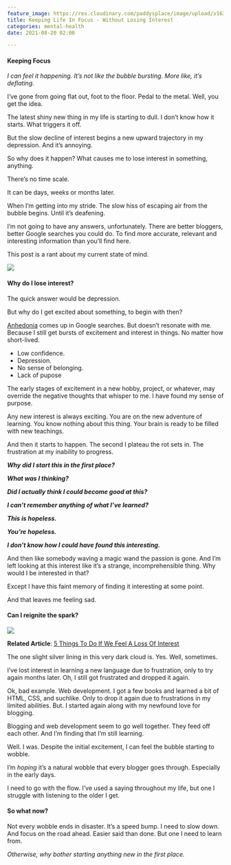 ```yaml
---
feature_image: https://res.cloudinary.com/paddysplace/image/upload/v1630330329/banners/keeping_life_in_focus_fhund5.png
title: Keeping Life In Focus - Without Losing Interest
categories: mental-health
date: 2021-08-20 02:00

---
```

#### Keeping Focus

_I can feel it happening. It’s not like the bubble bursting. More like, it’s deflating._

I’ve gone from going flat out, foot to the floor. Pedal to the metal. Well, you get the idea.

The latest shiny new thing in my life is starting to dull. I don’t know how it starts. What triggers it off.

But the slow decline of interest begins a new upward trajectory in my depression. And it’s annoying.

So why does it happen? What causes me to lose interest in something, anything.

There’s no time scale.

It can be days, weeks or months later.

When I’m getting into my stride. The slow hiss of escaping air from the bubble begins. Until it’s deafening.

I’m not going to have any answers, unfortunately. There are better bloggers, better Google searches you could do. To find more accurate, relevant and interesting information than you’ll find here.

This post is a rant about my current state of mind.

![](https://res.cloudinary.com/paddysplace/image/upload/v1629564204/alex-iby-uf12t-rLl2Q-unsplash_exsh77.jpg)

#### Why do I lose interest?

The quick answer would be depression.

But why do I get excited about something, to begin with then?

[Anhedonia](https://en.m.wikipedia.org/wiki/Anhedonia) comes up in Google searches. But doesn’t resonate with me. Because I still get bursts of excitement and interest in things. No matter how short-lived.

* Low confidence.
* Depression.
* No sense of belonging.
* Lack of pupose

The early stages of excitement in a new hobby, project, or whatever, may override the negative thoughts that whisper to me. I have found my sense of purpose.

Any new interest is always exciting. You are on the new adventure of learning. You know nothing about this thing. Your brain is ready to be filled with new teachings.

And then it starts to happen. The second I plateau the rot sets in. The frustration at my inability to progress.

**_Why did I start this in the first place?_**

**_What was I thinking?_**

**_Did I actually think I could become good at this?_**

**_I can’t remember anything of what I’ve learned?_**

**_This is hopeless._**

**_You’re hopeless._**

**_I don’t know how I could have found this interesting._**

And then like somebody waving a magic wand the passion is gone. And I’m left looking at this interest like it’s a strange, incomprehensible thing. Why would I be interested in that?

Except I have this faint memory of finding it interesting at some point.

And that leaves me feeling sad.

#### **Can I reignite the spark?**

![](https://res.cloudinary.com/paddysplace/image/upload/v1629565021/things-to-do-if-you-feel-a-loss-of-interest-5093337_wlpvxe.png)

**Related Article**: [5 Things To Do If We Feel A Loss Of Interest](https://www.google.com/url?sa=t&source=web&rct=j&url=https://www.verywellmind.com/things-to-do-if-you-feel-a-loss-of-interest-5093337&ved=2ahUKEwjMpc2X2b_yAhXxRUEAHVsYCF0QFnoECAMQAQ&usg=AOvVaw3PF0UuDXSbe2yV_R51Z7p4)

The one slight silver lining in this very dark cloud is. Yes. Well, sometimes.

I’ve lost interest in learning a new language due to frustration, only to try again months later. Oh, I still got frustrated and dropped it again.

Ok, bad example. Web development. I got a few books and learned a bit of HTML, CSS, and suchlike. Only to drop it again due to frustrations in my limited abilities. But. I started again along with my newfound love for blogging.

Blogging and web development seem to go well together. They feed off each other. And I’m finding that I’m still learning.

Well. I was. Despite the initial excitement, I can feel the bubble starting to wobble.

I’m _hoping_ it’s a natural wobble that every blogger goes through. Especially in the early days.

I need to go with the flow. I’ve used a saying throughout my life, but one I struggle with listening to the older I get.

#### So what now?

Not every wobble ends in disaster. It’s a speed bump. I need to slow down. And focus on the road ahead. Easier said than done. But one I need to learn from.

_Otherwise, why bother starting anything new in the first place._